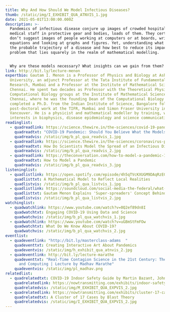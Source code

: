 ```yaml
---
title: Why And How Should We Model Infectious Diseases?
thumb: /static/img/I_EXHIBIT_QUA_ATNVIS_1.jpg
date: 2021-05-01T13:00:00.000Z
description: >-
  Pandemics of infectious disease conjure up images of crowded hospitals,
  medical staff in protective gear and bodies, loads of them. They certainly
  don’t suggest images of people working at computers or at boards, writing down
  equations and looking at graphs and figures. Yet, understanding what might be
  the probable trajectory of a disease and how best to reduce its impact is a
  problem that lies squarely in the realm of mathematical modelling. 


  Why are these models necessary? What insights can we gain from them? In this talk, Professor Gautam Menon will discuss these questions, as well as survey some epidemic models that are used to understand and model disease spread. Approaching these topics through a qualitative rather than technical lens, Menon will show how to develop the right intuition about what goes into modeling infectious diseases.
link: http://bit.ly/lecture-menon
expertbio: Gautam I. Menon is a Professor of Physics and Biology at Ashoka
  University, an adjunct Professor at the Tata Institute of Fundamental
  Research, Mumbai and a Professor at the Institute of Mathematical Sciences,
  Chennai. He spent two decades as Professor with the Theoretical Physics and
  Computational Biology groups at the Institute of Mathematical Sciences,
  Chennai, where he was the founding Dean of the Computational Biology group. He
  completed a Ph.D. from the Indian Institute of Science, Bangalore followed by
  post-doctoral work at the TIFR, Mumbai and Simon Fraser University in
  Vancouver. He is a physicist and mathematical modeller by training, with
  interests in biophysics, disease epidemiology and science communication.
readinglist:
  - quadreadlink: https://science.thewire.in/the-sciences/covid-19-pandemic-infectious-disease-transmission-sir-seir-icmr-indiasim-agent-based-modelling/
    quadreadtxt: "COVID-19 Pandemic: Should You Believe What the Models Say About India?"
    quadreadvis: /static/img/b_pl_qua_readvis_1.jpg
  - quadreadlink: https://science.thewire.in/the-sciences/coronavirus-pandemic-infectious-disease-transmission-modelling-kermack-mckendrick-theory-seir-model/
    quadreadtxt: How Do Scientists Model the Spread of an Infectious Disease?
    quadreadvis: /static/img/b_pl_qua_readvis_2.jpg
  - quadreadlink: https://theconversation.com/how-to-model-a-pandemic-134187
    quadreadtxt: How to Model a Pandemic
    quadreadvis: /static/img/b_pl_qua_readvis_3.jpg
listeninglist:
  - quadlistlink: https://open.spotify.com/episode/4h5qTVcKXUGM9DAqRzEGOU
    quadlisttxt: A Mathematical Model to Reflect Local Realities
    quadlistvis: /static/img/b_pl_qua_listvis_1.jpg
  - quadlistlink: https://soundcloud.com/social-media-the-federal/what-is-indian-exceptionalism-explains
    quadlisttxt: Gautam Menon Explains 'Super-spreaders' Concept Behind COVID-19
    quadlistvis: /static/img/b_pl_qua_listvis_2.jpg
watchinglist:
  - quadwatchlink: https://www.youtube.com/watch?v=0Q2ef89dn8I
    quadwatchtxt: Engaging COVID-19 Using Data and Science
    quadwatchvis: /static/img/b_pl_qua_watchvis_1.jpg
  - quadwatchlink: https://www.youtube.com/watch?v=uGBmStFmFOw
    quadwatchtxt: What Do We Know About COVID-19?
    quadwatchvis: /static/img/b_pl_qua_watchvis_2.jpg
eventlist:
  - quadeventlink: "http://bit.ly/masterclass-adams  "
    quadeventtxt: Creating Interactive Art About Pandemics
    quadeventvis: /static/img/h_exhibit_qua_atnvis_2.jpg
  - quadeventlink: http://bit.ly/lecture-marathe
    quadeventtxt: "Real-Time Contagion Science in the 21st Century: The Role of Data
      and Computing | Lecture by Madhav Marathe"
    quadeventvis: /static/img/pl_madhav.png
relatedlist:
  - quadrelatedtxt: COVID-19 Indoor Safety Guide by Martin Bazant, John Bush, and Kasim Khan
    quadrelatedlink: https://nowtransmitting.com/exhibits/indoor-safety-guidelines/
    quadrelatedvis: /static/img/M_EXHIBIT_QUA_EXPVIS_2.jpg
  - quadrelatedlink: https://nowtransmitting.com/exhibits/cluster-17-cases/
    quadrelatedtxt: A Cluster of 17 Cases by Blast Theory
    quadrelatedvis: /static/img/I_EXHIBIT_QUA_EXPVIS_2.jpg
---
```

